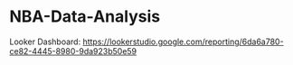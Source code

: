 # NBA-Data-Analysis

Looker Dashboard: https://lookerstudio.google.com/reporting/6da6a780-ce82-4445-8980-9da923b50e59
